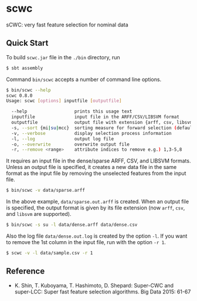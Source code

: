 # scwc
sCWC: very fast feature selection for nominal data

## Quick Start

To build `scwc.jar` file in the `./bin` directory, run
```sh
$ sbt assembly
```
Command `bin/scwc` accepts a number of command line options.
```sh
$ bin/scwc --help
scwc 0.8.0
Usage: scwc [options] inputfile [outputfile]

  --help                  prints this usage text
  inputfile               input file in the ARFF/CSV/LIBSVM format
  outputfile              output file with extension {arff, csv, libsvm}
  -s, --sort {mi|su|mcc}  sorting measure for forward selection (default: mi)
  -v, --verbose           display selection process information
  -l, --log               output log file
  -o, --overwrite         overwrite output file
  -r, --remove <range>    attribute indices to remove e.g.) 1,3-5,8
```
It requires an input file in the dense/sparse ARFF, CSV, and LIBSVM
formats. Unless an output file is specified, it creates a new data
file in the same format as the input file by removing the unselected
features from the input file.
```sh
$ bin/scwc -v data/sparse.arff
```
In the above example, `data/sparse.out.arff` is created.
When an output file is specified, the output format is given by
its file extension (now `arff`, `csv`, and `libsvm` are supported).
```sh
$ bin/scwc -s su -l data/dense.arff data/dense.csv
```
Also the log file `data/dense.out.log` is created by the option `-l`.
If you want to remove the 1st column in the input file, 
run with the option `-r 1`.
```sh
$ scwc -v -l data/sample.csv -r 1
```

## Reference

* K. Shin, T. Kuboyama, T. Hashimoto, D. Shepard: Super-CWC and
  super-LCC: Super fast feature selection algorithms. Big Data 2015:
  61-67
